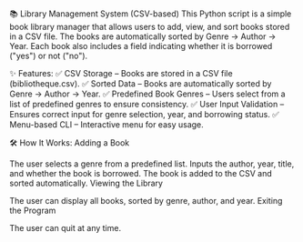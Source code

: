 📚 Library Management System (CSV-based)
This Python script is a simple book library manager that allows users to add, view, and sort books stored in a CSV file. The books are automatically sorted by Genre → Author → Year. Each book also includes a field indicating whether it is borrowed ("yes") or not ("no").

✨ Features:
✅ CSV Storage – Books are stored in a CSV file (bibliotheque.csv).
✅ Sorted Data – Books are automatically sorted by Genre → Author → Year.
✅ Predefined Book Genres – Users select from a list of predefined genres to ensure consistency.
✅ User Input Validation – Ensures correct input for genre selection, year, and borrowing status.
✅ Menu-based CLI – Interactive menu for easy usage.

🛠 How It Works:
Adding a Book

The user selects a genre from a predefined list.
Inputs the author, year, title, and whether the book is borrowed.
The book is added to the CSV and sorted automatically.
Viewing the Library

The user can display all books, sorted by genre, author, and year.
Exiting the Program

The user can quit at any time.
